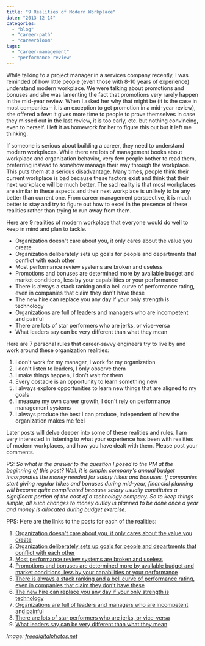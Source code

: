 ```yaml
---
title: "9 Realities of Modern Workplace"
date: "2013-12-14"
categories: 
  - "blog"
  - "career-path"
  - "careerbloom"
tags: 
  - "career-management"
  - "performance-review"
---
```


While talking to a project manager in a services company recently, I was reminded of how little people (even those with 8-10 years of experience) understand modern workplace. We were talking about promotions and bonuses and she was lamenting the fact that promotions very rarely happen in the mid-year review. When I asked her why that might be (it is the case in most companies – it is an exception to get promotion in a mid-year review), she offered a few: it gives more time to people to prove themselves in case they missed out in the last review, it is too early, etc. but nothing convincing, even to herself. I left it as homework for her to figure this out but it left me thinking.

If someone is serious about building a career, they need to understand modern workplaces. While there are lots of management books about workplace and organization behavior, very few people bother to read them, preferring instead to somehow manage their way through the workplace. This puts them at a serious disadvantage. Many times, people think their current workplace is bad because these factors exist and think that their next workplace will be much better. The sad reality is that most workplaces are similar in these aspects and their next workplace is unlikely to be any better than current one. From career management perspective, it is much better to stay and try to figure out how to excel in the presence of these realities rather than trying to run away from them.

Here are 9 realities of modern workplace that everyone would do well to keep in mind and plan to tackle.

- Organization doesn't care about you, it only cares about the value you create
- Organization deliberately sets up goals for people and departments that conflict with each other
- Most performance review systems are broken and useless
- Promotions and bonuses are determined more by available budget and market conditions, less by your capabilities or your performance
- There is always a stack ranking and a bell curve of performance rating, even in companies that claim they don't have these
- The new hire can replace you any day if your only strength is technology
- Organizations are full of leaders and managers who are incompetent and painful
- There are lots of star performers who are jerks, or vice-versa
- What leaders say can be very different than what they mean

Here are 7 personal rules that career-savvy engineers try to live by and work around these organization realities:

1. I don't work for my manager, I work for my organization
2. I don't listen to leaders, I only observe them
3. I make things happen, I don't wait for them
4. Every obstacle is an opportunity to learn something new
5. I always explore opportunities to learn new things that are aligned to my goals
6. I measure my own career growth, I don't rely on performance management systems
7. I always produce the best I can produce, independent of how the organization makes me feel

Later posts will delve deeper into some of these realities and rules. I am very interested in listening to what your experience has been with realities of modern workplaces, and how you have dealt with them. Please post your comments.

PS: _So what is the answer to the question I posed to the PM at the beginning of this post? Well, it is simple: company's annual budget incorporates the money needed for salary hikes and bonuses. If companies start giving regular hikes and bonuses during mid-year, financial planning will become quite complicated because salary usually constitutes a significant portion of the cost of a technology company. So to keep things simple, all such changes to money outlay is planned to be done once a year and money is allocated during budget exercise._

PPS: Here are the links to the posts for each of the realities:

1. [Organization doesn't care about you, it only cares about the value you create](http://careerbloom.org/2013/12/23/workplace-reality-1-organizations-care-for-value-not-you/ "Workplace Reality #1: Organizations care for value, not you")
2. [Organization deliberately sets up goals for people and departments that conflict with each other](http://careerbloom.org/2014/01/12/workplace-reality-2-organization-deliberately-sets-up-conflicting-goals-for-people/ "Workplace Reality #2: “Organization deliberately sets up conflicting goals for people”")
3. [Most performance review systems are broken and useless](http://careerbloom.org/2014/01/22/workplace-reality-3-performance-appraisal-systems-broken-useless/ "Workplace Reality #3: Most performance review systems are broken and useless")
4. [Promotions and bonuses are determined more by available budget and market conditions, less by your capabilities or your performance](http://careerbloom.org/2014/02/13/workplace-reality-4-promotions-and-bonuses-reflect-market-conditions-not-capabilities-mostly/ "Workplace Reality #4: Promotions and Bonuses reflect market conditions, not capabilities, mostly")
5. [There is always a stack ranking and a bell curve of performance rating, even in companies that claim they don't have these](http://careerbloom.org/2014/03/06/workplace-reality-5-there-is-always-a-stack-ranking-and-a-bell-curve-of-performance-rating/ "Workplace Reality #5: There is always a stack ranking and a bell curve of performance rating")
6. [The new hire can replace you any day if your only strength is technology](http://careerbloom.org/2014/04/03/workplace-reality-6-new-hire-can-replace-you/ "Workplace Reality #6: The new hire can replace you any day if your only strength is technology")
7. [Organizations are full of leaders and managers who are incompetent and painful](http://careerbloom.org/2014/04/08/workplace-reality-7-organizations-are-full-of-leaders-and-managers-incompetent-painful/ "Workplace Reality #7: Organizations are full of leaders and managers who are incompetent and painful")
8. [There are lots of star performers who are jerks, or vice-versa](http://careerbloom.org/2014/05/04/workplace-reality-8-lots-of-star-performers-are-jerks/ "Workplace Reality #8: There are lots of star performers who are jerks, or vice-versa")
9. [What leaders say can be very different than what they mean](http://careerbloom.org/2014/06/01/workplace-reality-9-what-leaders-say-can-be-very-different-than-what-they-mean/ "Workplace Reality #9: What leaders say can be very different than what they mean")

_Image: [freedigitalphotos.net](http://www.freedigitalphotos.net/)_
